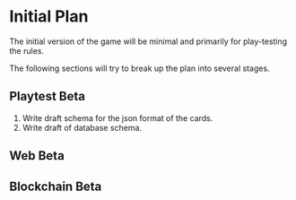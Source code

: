# Initial Plan

The initial version of the game will be minimal and primarily for play-testing the rules.

The following sections will try to break up the plan into several stages.

## Playtest Beta

1. Write draft schema for the json format of the cards.
2. Write draft of database schema.

## Web Beta

## Blockchain Beta

